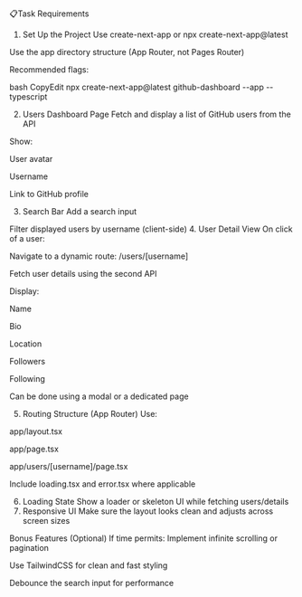 📋Task Requirements

1. Set Up the Project
   Use create-next-app or npx create-next-app@latest

Use the app directory structure (App Router, not Pages Router)

Recommended flags:

bash
CopyEdit
npx create-next-app@latest github-dashboard --app --typescript

2. Users Dashboard Page
   Fetch and display a list of GitHub users from the API

Show:

User avatar

Username

Link to GitHub profile

3. Search Bar
   Add a search input

Filter displayed users by username (client-side) 4. User Detail View
On click of a user:

Navigate to a dynamic route: /users/[username]

Fetch user details using the second API

Display:

Name

Bio

Location

Followers

Following

Can be done using a modal or a dedicated page

5. Routing Structure (App Router)
   Use:

app/layout.tsx

app/page.tsx

app/users/[username]/page.tsx

Include loading.tsx and error.tsx where applicable

6. Loading State
   Show a loader or skeleton UI while fetching users/details
7. Responsive UI
   Make sure the layout looks clean and adjusts across screen sizes

Bonus Features (Optional)
If time permits:
Implement infinite scrolling or pagination

Use TailwindCSS for clean and fast styling

Debounce the search input for performance
